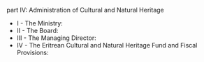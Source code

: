part IV: Administration of Cultural and Natural Heritage

<ul>
			<li>I - The Ministry: <ul>
			</ul></li>			<li>II - The Board: <ul>
			</ul></li>			<li>III - The Managing Director: <ul>
			</ul></li>			<li>IV - The Eritrean Cultural and Natural Heritage Fund and Fiscal Provisions: <ul>
			</ul></li></ul>